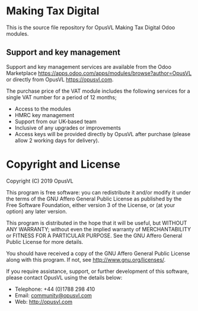 # Making Tax Digital

This is the source file repository for OpusVL Making Tax Digital Odoo modules. 

## Support and key management

Support and key management services are available from the Odoo Marketplace <https://apps.odoo.com/apps/modules/browse?author=OpusVL> or directly from OpusVL <https://opusvl.com>.

The purchase price of the VAT module includes the following services for a single VAT number for a period of 12 months;

- Access to the modules
- HMRC key management
- Support from our UK-based team
- Inclusive of any upgrades or improvements
- Access keys will be provided directly by OpusVL after purchase (please allow 2 working days for delivery).

# Copyright and License

Copyright (C) 2019 OpusVL

This program is free software: you can redistribute it and/or modify
it under the terms of the GNU Affero General Public License as
published by the Free Software Foundation, either version 3 of the
License, or (at your option) any later version.

This program is distributed in the hope that it will be useful,
but WITHOUT ANY WARRANTY; without even the implied warranty of
MERCHANTABILITY or FITNESS FOR A PARTICULAR PURPOSE.  See the
GNU Affero General Public License for more details.

You should have received a copy of the GNU Affero General Public License
along with this program.  If not, see <http://www.gnu.org/licenses/>.

If you require assistance, support, or further development of this
software, please contact OpusVL using the details below:

* Telephone: +44 (0)1788 298 410
* Email: community@opusvl.com
* Web: http://opusvl.com
